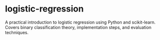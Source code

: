 # logistic-regression
A practical introduction to logistic regression using Python and scikit-learn. Covers binary classification theory, implementation steps, and evaluation techniques.

